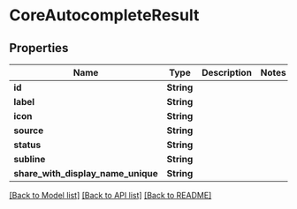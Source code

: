 # CoreAutocompleteResult

## Properties

Name | Type | Description | Notes
------------ | ------------- | ------------- | -------------
**id** | **String** |  | 
**label** | **String** |  | 
**icon** | **String** |  | 
**source** | **String** |  | 
**status** | **String** |  | 
**subline** | **String** |  | 
**share_with_display_name_unique** | **String** |  | 

[[Back to Model list]](../README.md#documentation-for-models) [[Back to API list]](../README.md#documentation-for-api-endpoints) [[Back to README]](../README.md)


